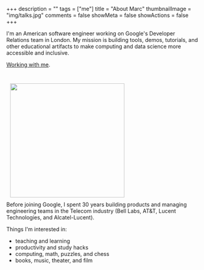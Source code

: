 +++
description = ""
tags = ["me"]
title = "About Marc"
thumbnailImage = "img/talks.jpg"
comments = false
showMeta = false
showActions = false
+++

I'm an American software engineer working on Google's Developer Relations team in London.
My mission is building tools, demos, tutorials, and other educational artifacts to make computing and data science more accessible and inclusive.
<!--more-->

[Working with me](/working-with-marc).

<br>
<img height="300px" style="margin:10px" src="/img/talks.jpg">
<br>
Before joining Google, I spent 30 years building products and managing engineering teams in the Telecom industry (Bell Labs, AT&T, Lucent Technologies, and Alcatel-Lucent).

Things I'm interested in:

* teaching and learning
* productivity and study hacks
* computing, math, puzzles, and chess
* books, music, theater, and film


